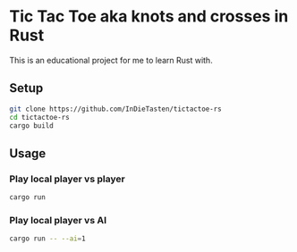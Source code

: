 Tic Tac Toe aka knots and crosses in Rust
=========================================

This is an educational project for me to learn Rust with.

Setup
-----

```bash
git clone https://github.com/InDieTasten/tictactoe-rs
cd tictactoe-rs
cargo build
```

Usage
-----

### Play local player vs player
```bash
cargo run
```

### Play local player vs AI
```bash
cargo run -- --ai=1
```
